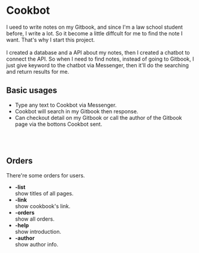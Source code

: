 # Cookbot
I ueed to write notes on my Gitbook, and since I'm a law school student before, I write a lot. So it become a little diffcult for me to find the note I want. That's why I start this project.
<br>
<br>
I created a database and a API about my notes, then I created a chatbot to connect the API. So when I need to find notes, instead of going to Gitbook, I just give keyword to the chatbot via Messenger, then it'll do the searching and return results for me.

## Basic usages
- Type any text to Cookbot via Messenger.
- Cookbot will search in my Gitbook then response.
- Can checkout detail on my Gitbook or call the author of the Gitbook page via the bottons Cookbot sent.
<br>
<br>

## Orders
There're some orders for users.
- **-list** <br>
      show titles of all pages. 
- **-link** <br>
      show cookbook's link.
- **-orders** <br> 
      show all orders.
- **-help** <br>
      show introduction.
- **-author** <br>
      show author info.
